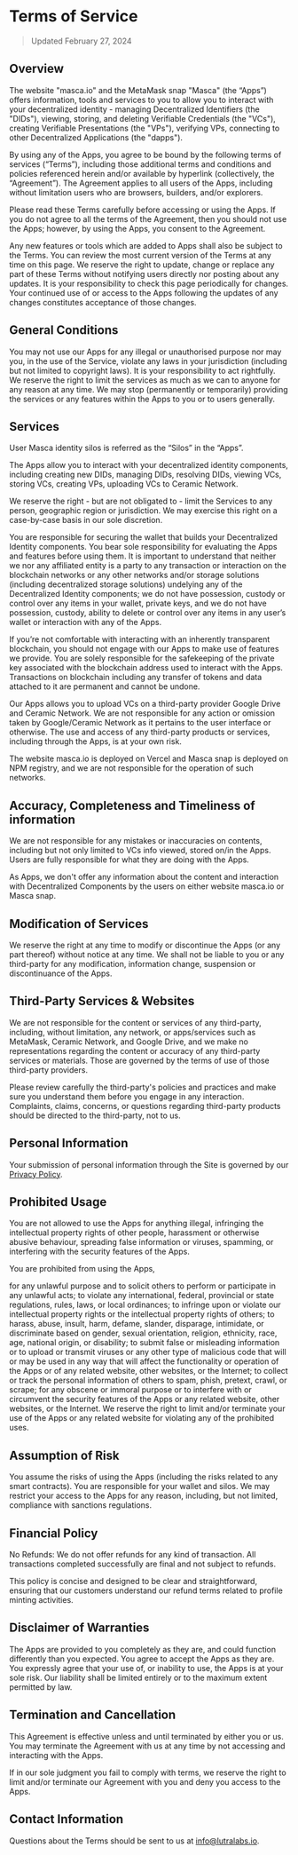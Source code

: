 
# Terms of Service

> Updated February 27, 2024

## Overview

The website "masca.io" and the MetaMask snap "Masca" (the “Apps”) offers information, tools and services to you to allow you to interact with your decentralized identity - managing Decentralized Identifiers (the "DIDs"), viewing, storing, and deleting Verifiable Credentials (the "VCs"), creating Verifiable Presentations (the "VPs"), verifying VPs, connecting to other Decentralized Applications (the "dapps").

By using any of the Apps, you agree to be bound by the following terms of services (“Terms”), including those additional terms and conditions and policies referenced herein and/or available by hyperlink (collectively, the “Agreement”). The Agreement applies to all users of the Apps, including without limitation users who are browsers, builders, and/or explorers.

Please read these Terms carefully before accessing or using the Apps. If you do not agree to all the terms of the Agreement, then you should not use the Apps; however, by using the Apps, you consent to the Agreement.

Any new features or tools which are added to Apps shall also be subject to the Terms. You can review the most current version of the Terms at any time on this page. We reserve the right to update, change or replace any part of these Terms without notifying users directly nor posting about any updates. It is your responsibility to check this page periodically for changes. Your continued use of or access to the Apps following the updates of any changes constitutes acceptance of those changes.

## General Conditions
You may not use our Apps for any illegal or unauthorised purpose nor may you, in the use of the Service, violate any laws in your jurisdiction (including but not limited to copyright laws). It is your responsibility to act rightfully. We reserve the right to limit the services as much as we can to anyone for any reason at any time. We may stop (permanently or temporarily) providing the services or any features within the Apps to you or to users generally.

## Services
User Masca identity silos is referred as the “Silos” in the “Apps”.

The Apps allow you to interact with your decentralized identity components, including creating new DIDs, managing DIDs, resolving DIDs, viewing VCs, storing VCs, creating VPs, uploading VCs to Ceramic Network.

We reserve the right - but are not obligated to - limit the Services to any person, geographic region or jurisdiction. We may exercise this right on a case-by-case basis in our sole discretion.

You are responsible for securing the wallet that builds your Decentralized Identity components.
You bear sole responsibility for evaluating the Apps and features before using them.
It is important to understand that neither we nor any affiliated entity is a party to any transaction or interaction on the blockchain networks or any other networks and/or storage solutions (including decentralized storage solutions) undelying any of the Decentralized Identity components; we do not have possession, custody or control over any items in your wallet, private keys, and we do not have possession, custody, ability to delete or control over any items in any user’s wallet or interaction with any of the Apps.

If you’re not comfortable with interacting with an inherently transparent blockchain, you should not engage with our Apps to make use of features we provide. You are solely responsible for the safekeeping of the private key associated with the blockchain address used to interact with the Apps. Transactions on blockchain including any transfer of tokens and data attached to it are permanent and cannot be undone.

Our Apps allows you to upload VCs on a third-party provider Google Drive and Ceramic Network. We are not responsible for any action or omission taken by Google/Ceramic Network as it pertains to the user interface or otherwise. The use and access of any third-party products or services, including through the Apps, is at your own risk.

The website masca.io is deployed on Vercel and Masca snap is deployed on NPM registry, and we are not responsible for the operation of such networks.

## Accuracy, Completeness and Timeliness of information
We are not responsible for any mistakes or inaccuracies on contents, including but not only limited to VCs info viewed, stored on/in the Apps. Users are fully responsible for what they are doing with the Apps.

As Apps, we don't offer any information about the content and interaction with Decentralized Components by the users on either website masca.io or Masca snap.

## Modification of Services
We reserve the right at any time to modify or discontinue the Apps (or any part thereof) without notice at any time. We shall not be liable to you or any third-party for any modification, information change, suspension or discontinuance of the Apps.

## Third-Party Services & Websites
We are not responsible for the content or services of any third-party, including, without limitation, any network, or apps/services such as MetaMask, Ceramic Network, and Google Drive, and we make no representations regarding the content or accuracy of any third-party services or materials. Those are governed by the terms of use of those third-party providers.

Please review carefully the third-party's policies and practices and make sure you understand them before you engage in any interaction. Complaints, claims, concerns, or questions regarding third-party products should be directed to the third-party, not to us.

## Personal Information
Your submission of personal information through the Site is governed by our [Privacy Policy](/privacy).

## Prohibited Usage
You are not allowed to use the Apps for anything illegal, infringing the intellectual property rights of other people, harassment or otherwise abusive behaviour, spreading false information or viruses, spamming, or interfering with the security features of the Apps.

You are prohibited from using the Apps,

for any unlawful purpose and to solicit others to perform or participate in any unlawful acts;
to violate any international, federal, provincial or state regulations, rules, laws, or local ordinances;
to infringe upon or violate our intellectual property rights or the intellectual property rights of others;
to harass, abuse, insult, harm, defame, slander, disparage, intimidate, or discriminate based on gender, sexual orientation, religion, ethnicity, race, age, national origin, or disability;
to submit false or misleading information or to upload or transmit viruses or any other type of malicious code that will or may be used in any way that will affect the functionality or operation of the Apps or of any related website, other websites, or the Internet;
to collect or track the personal information of others to spam, phish, pretext, crawl, or scrape;
for any obscene or immoral purpose or to interfere with or circumvent the security features of the Apps or any related website, other websites, or the Internet. We reserve the right to limit and/or terminate your use of the Apps or any related website for violating any of the prohibited uses.

## Assumption of Risk
You assume the risks of using the Apps (including the risks related to any smart contracts). You are responsible for your wallet and silos. We may restrict your access to the Apps for any reason, including, but not limited, compliance with sanctions regulations.

## Financial Policy
No Refunds: We do not offer refunds for any kind of transaction. All transactions completed successfully are final and not subject to refunds.

This policy is concise and designed to be clear and straightforward, ensuring that our customers understand our refund terms related to profile minting activities.

## Disclaimer of Warranties
The Apps are provided to you completely as they are, and could function differently than you expected. You agree to accept the Apps as they are. You expressly agree that your use of, or inability to use, the Apps is at your sole risk. Our liability shall be limited entirely or to the maximum extent permitted by law.

## Termination and Cancellation
This Agreement is effective unless and until terminated by either you or us. You may terminate the Agreement with us at any time by not accessing and interacting with the Apps.

If in our sole judgment you fail to comply with terms, we reserve the right to limit and/or terminate our Agreement with you and deny you access to the Apps.

## Contact Information
Questions about the Terms should be sent to us at info@lutralabs.io.